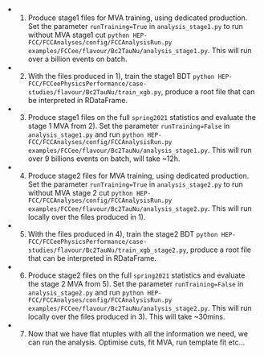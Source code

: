  - 1) Produce stage1 files for MVA training, using dedicated production. Set the parameter `runTraining=True` in `analysis_stage1.py` to run without MVA stage1 cut `python HEP-FCC/FCCAnalyses/config/FCCAnalysisRun.py examples/FCCee/flavour/Bc2TauNu/analysis_stage1.py`. This will run over a billion events on batch.

 - 2) With the files produced in 1), train the stage1 BDT `python HEP-FCC/FCCeePhysicsPerformance/case-studies/flavour/Bc2TauNu/train_xgb.py`, produce a root file that can be interpreted in RDataFrame.

 - 3) Produce stage1 files on the full `spring2021` statistics and evaluate the stage 1 MVA from 2). Set the parameter `runTraining=False` in `analysis_stage1.py` and run `python HEP-FCC/FCCAnalyses/config/FCCAnalysisRun.py examples/FCCee/flavour/Bc2TauNu/analysis_stage1.py`. This will run over 9 billions events on batch, will take ~12h.

 - 4) Produce stage2 files for MVA training, using dedicated production. Set the parameter `runTraining=True` in `analysis_stage2.py` to run without MVA stage 2 cut `python HEP-FCC/FCCAnalyses/config/FCCAnalysisRun.py examples/FCCee/flavour/Bc2TauNu/analysis_stage2.py`. This will run locally over the files produced in 1).

 - 5) With the files produced in 4), train the stage2 BDT `python HEP-FCC/FCCeePhysicsPerformance/case-studies/flavour/Bc2TauNu/train_xgb_stage2.py`, produce a root file that can be interpreted in RDataFrame.

 - 6) Produce stage2 files on the full `spring2021` statistics and evaluate the stage 2 MVA from 5). Set the parameter `runTraining=False` in `analysis_stage2.py` and run `python HEP-FCC/FCCAnalyses/config/FCCAnalysisRun.py examples/FCCee/flavour/Bc2TauNu/analysis_stage2.py`. This will run locally over the files produced in 3). This will take ~30mins.


 - 7) Now that we have flat ntuples with all the information we need, we can run the analysis. Optimise cuts, fit MVA, run template fit etc...

